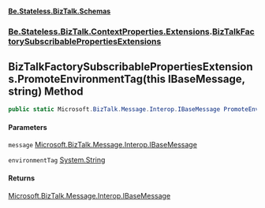 #### [Be.Stateless.BizTalk.Schemas](README.md 'README')
### [Be.Stateless.BizTalk.ContextProperties.Extensions](Be.Stateless.BizTalk.ContextProperties.Extensions.md 'Be.Stateless.BizTalk.ContextProperties.Extensions').[BizTalkFactorySubscribablePropertiesExtensions](BizTalkFactorySubscribablePropertiesExtensions.md 'Be.Stateless.BizTalk.ContextProperties.Extensions.BizTalkFactorySubscribablePropertiesExtensions')

## BizTalkFactorySubscribablePropertiesExtensions.PromoteEnvironmentTag(this IBaseMessage, string) Method

```csharp
public static Microsoft.BizTalk.Message.Interop.IBaseMessage PromoteEnvironmentTag(this Microsoft.BizTalk.Message.Interop.IBaseMessage message, string environmentTag);
```
#### Parameters

<a name='Be.Stateless.BizTalk.ContextProperties.Extensions.BizTalkFactorySubscribablePropertiesExtensions.PromoteEnvironmentTag(thisMicrosoft.BizTalk.Message.Interop.IBaseMessage,string).message'></a>

`message` [Microsoft.BizTalk.Message.Interop.IBaseMessage](https://docs.microsoft.com/en-us/dotnet/api/Microsoft.BizTalk.Message.Interop.IBaseMessage 'Microsoft.BizTalk.Message.Interop.IBaseMessage')

<a name='Be.Stateless.BizTalk.ContextProperties.Extensions.BizTalkFactorySubscribablePropertiesExtensions.PromoteEnvironmentTag(thisMicrosoft.BizTalk.Message.Interop.IBaseMessage,string).environmentTag'></a>

`environmentTag` [System.String](https://docs.microsoft.com/en-us/dotnet/api/System.String 'System.String')

#### Returns
[Microsoft.BizTalk.Message.Interop.IBaseMessage](https://docs.microsoft.com/en-us/dotnet/api/Microsoft.BizTalk.Message.Interop.IBaseMessage 'Microsoft.BizTalk.Message.Interop.IBaseMessage')